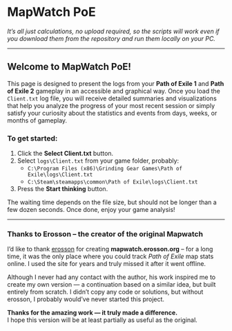 # MapWatch PoE

*It’s all just calculations, no upload required, so the scripts will work even if you download them from the repository and run them locally on your PC.*

---

## Welcome to MapWatch PoE!

This page is designed to present the logs from your **Path of Exile 1** and **Path of Exile 2** gameplay in an accessible and graphical way. Once you load the `Client.txt` log file, you will receive detailed summaries and visualizations that help you analyze the progress of your most recent session or simply satisfy your curiosity about the statistics and events from days, weeks, or months of gameplay.

### To get started:

1. Click the **Select Client.txt** button.
2. Select `logs\Client.txt` from your game folder, probably:
   - `C:\Program Files (x86)\Grinding Gear Games\Path of Exile\logs\Client.txt`
   - `C:\Steam\steamapps\common\Path of Exile\logs\Client.txt`
3. Press the **Start thinking** button.

The waiting time depends on the file size, but should not be longer than a few dozen seconds. Once done, enjoy your game analysis!

---

### Thanks to Erosson – the creator of the original Mapwatch

I’d like to thank [erosson](https://mapwatch.erosson.org) for creating **mapwatch.erosson.org** – for a long time, it was the only place where you could track *Path of Exile* map stats online. I used the site for years and truly missed it after it went offline.

Although I never had any contact with the author, his work inspired me to create my own version — a continuation based on a similar idea, but built entirely from scratch. I didn’t copy any code or solutions, but without erosson, I probably would’ve never started this project.

**Thanks for the amazing work — it truly made a difference.**  
I hope this version will be at least partially as useful as the original.
